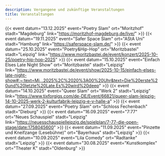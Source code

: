 ```yaml
---
description: Vergangene und zukünftige Veranstaltungen
title: Veranstaltungen
---
```

{{< event datum="13.12.2025" event="Poetry Slam" ort="Moritzhof" stadt="Magdeburg" link="https://moritzhof-magdeburg.de/live/" >}}
{{< event datum="19.11.2025" event="Safer Space Slam" ort="AStA Uni" stadt="Hamburg" link="https://saferspace-slam.de/" >}}
{{< event datum="25.10.2025" event="Poetry&Hip-Hop" ort="Moritzbastei" stadt="Leipzig" link="https://www.moritzbastei.de/event/konzert/2025-10-25/poetry-hip-hop-2025" >}}
{{< event datum="15.10.2025" event="Einfach Elses Late Night Show" ort="Moritzbastei" stadt="Leipzig" link="https://www.moritzbastei.de/event/show/2025-10-15/einfach-elses-late-night-show#:~:text=Mi.,.2025%2C%2020%3A00%20Uhr&text=Die%20erste%20und%20letzte%20Late,Es%20wird%20deep" >}}
{{< event datum="14.10.2025" event="Queer Slam" ort="Werk 2" stadt="Leipzig" link="https://www.tixforgigs.com/de-DE/Event/66821/queer-slam-leipzig-14-10-2025-werk-2-kulturfabrik-leipzig-e-v-halle-a" >}}
{{< event datum="27.09.2025" event="Poetry Slam" ort="Schloss Fechenbach" stadt="Dieburg" >}}
{{< event datum="16.09.2025" event="7:77" ort="Neues Schauspiel" stadt="Leipzig" link="https://neuesschauspielleipzig.de/spielplan/7-77-die-open-stage/date:1758045600" >}}
{{< event datum="11.09.2025" event="Pinzette und Kneifzange (Lesebühne)" ort="Bayerhaus" stadt="Leipzig" >}}
{{< event datum="10.09.2025" event="Lila Comedy" ort="Radtanke" stadt="Leipzig" >}}
{{< event datum="30.08.2025" event="Kunstkomplex" ort="Theater K" stadt="Oldenburg" >}}

